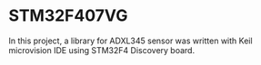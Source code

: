 # STM32F407VG

In this project, a library for ADXL345 sensor was written with Keil microvision IDE using STM32F4 Discovery board. 
